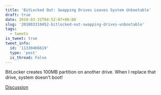 ```yaml
---
title: 'BitLocked Out: Swapping Drives Leaves System Unbootable'
draft: true
date: 2010-03-31T04:52:07+00:00
slug: '201003310452-bitlocked-out-swapping-drives-unbootable'
tags:
  - tweets
is_tweet: true
tweet_info:
  id: '11330466619'
  type: 'post'
  is_thread: False
---
```




BitLocker creates 100MB partition on another drive. When I replace that drive, system doesn't boot!

[Discussion](https://x.com/sytelus/status/11330466619)
